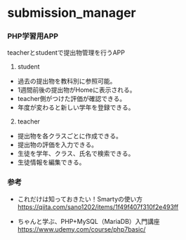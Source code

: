 # submission_manager
### PHP学習用APP
teacherとstudentで提出物管理を行うAPP

1. student
- 過去の提出物を教科別に参照可能。
- 1週間前後の提出物がHomeに表示される。
- teacher側がつけた評価が確認できる。
- 年度が変わると新しい学年を登録できる。

2. teacher
- 提出物を各クラスごとに作成できる。
- 提出物の評価を入力できる。
- 生徒を学年、クラス、氏名で検索できる。
- 生徒情報を編集できる。

### 参考
- これだけは知っておきたい！Smartyの使い方
https://qiita.com/sano1202/items/1f49f407f310f2e493ff

- ちゃんと学ぶ、PHP+MySQL（MariaDB）入門講座
https://www.udemy.com/course/php7basic/